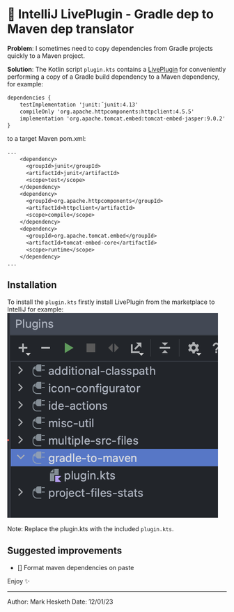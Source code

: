 # :electric_plug: IntelliJ LivePlugin - Gradle dep to Maven dep translator

__Problem__: I sometimes need to copy dependencies from Gradle projects quickly to a Maven project. 

__Solution__: The Kotlin script `plugin.kts` contains a [LivePlugin](https://github.com/dkandalov/live-plugin) for conveniently performing a copy of a Gradle build dependency to a Maven dependency, for example: 

```
dependencies {
    testImplementation 'junit:˝junit:4.13'
    compileOnly 'org.apache.httpcomponents:httpclient:4.5.5'
    implementation 'org.apache.tomcat.embed:tomcat-embed-jasper:9.0.2'
}
```

to a target Maven pom.xml: 

```
...
    <dependency>
      <groupId>junit</groupId>
      <artifactId>junit</artifactId>
      <scope>test</scope>
    </dependency>
    <dependency>
      <groupId>org.apache.httpcomponents</groupId>
      <artifactId>httpclient</artifactId>
      <scope>compile</scope>
    </dependency>
    <dependency>
      <groupId>org.apache.tomcat.embed</groupId>
      <artifactId>tomcat-embed-core</artifactId>
      <scope>runtime</scope>
    </dependency>
...
```

## Installation
To install the `plugin.kts` firstly install LivePlugin from the marketplace to IntelliJ for example: 
![Example installation](plugin-install-screenshot.png)

Note: Replace the plugin.kts with the included `plugin.kts`.

## Suggested improvements

- [] Format maven dependencies on paste

Enjoy :sparkles:

---
Author: Mark Hesketh
  Date: 12/01/23
